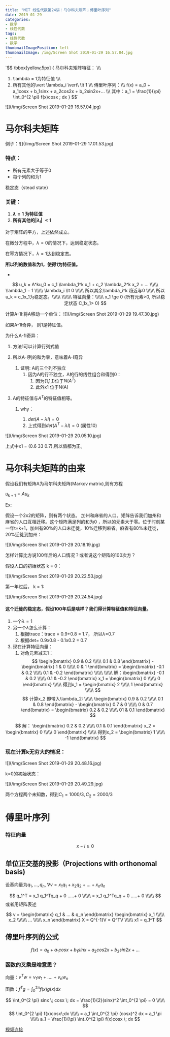 ```yaml
---
title: "MIT 线性代数第24讲：马尔科夫矩阵；傅里叶序列"
date: 2019-01-29
categories:
- 数学
- 线性代数
tags:
- 线性代数
- 数学
thumbnailImagePosition: left
thumbnailImage: /img/Screen Shot 2019-01-29 16.57.04.jpg
---
```


`$$ \bbox[yellow,5px]
{
马尔科夫矩阵特征： \\\\\\
1. \lambda = 1为特征值 \\\\\\
2. 所有其他的\vert \lambda_i \vert\ \lt 1 \\\\\\
傅里叶序列：\\\\\\
f(x) = a_0 + a_1cosx + b_1sinx + a_2cos2x + b_2sin2x+... \\\\\\
其中：a_1 = \frac{1}{\pi} \int_0^{2 \pi} f(x)cosx \; dx
}
$$`
<!--more-->

![](/img/Screen Shot 2019-01-29 16.57.04.jpg)



# 马尔科夫矩阵

例子：![](/img/Screen Shot 2019-01-29 17.01.53.jpg)

### 特点：

- 所有元素大于等于0
- 每个列的和为1

稳定态（stead state）

### 关键：

1. **$\lambda = 1$ 为特征值**
2. **所有其他的$\vert \lambda_i \vert\ \lt 1$**

对于矩阵的平方，上述依然成立。



在微分方程中，$\lambda=0$的情况下，达到稳定状态。

在幂方情况下，$\lambda=1$达到稳定态。

**所以列的数值和为1，使得1为特征值。**

- 




$$
u_k = A^ku_0 = c_1 \lambda_1^k x_1 + c_2 \lambda_2^k x_2 + ... \\\\\\
\lambda_1 = 1 \\\\\\
\lambda_i \lt 0 \\\\\\
所以其余\lambda_i^k 趋近与0 \\\\\\
所以u_k = c_1x_1为稳定态。\\\\\\
\\\\\\\
特征向量：\\\\\\
x_1 \ge 0 (所有元素>0, 所以稳定状态 C_1x_1> 0)
$$

计算A-1I:将A移动一个单位：
![](/img/Screen Shot 2019-01-29 19.47.30.jpg)

如果A-1I奇异， 则1是特征值。

为什么A-1I奇异：

1. 方法1可以计算行列式值

2. 所以A-I列的和为零，意味着A-I奇异

   1. 证明: A的三个列不独立
      1. 因为A的行不独立，A的行的线性组合和得到0：
         1. 因为(1,1,1)位于$N(A^T)$
         2. 此外x1 位于N(A)

3. A的特征值与$A^T$的特征值相等。

   1. why：

      1. $det(A-\lambda I) = 0$
      2. 上式得到$det(A^T-\lambda I)=0$ (属性10)

![](/img/Screen Shot 2019-01-29 20.05.10.jpg)

上式中x1 = (0.6 33 0.7),所以值都为正。

# 马尔科夫矩阵的由来

假设我们有矩阵A为马尔科夫矩阵(Markov matrix),则有方程

$u_{k+1} = Au_k$

Ex:

假设一个2x2的矩阵，则有两个状态。 加州和麻省的人口。矩阵告诉我们加州和麻省的人口互相迁移。这个矩阵满足列的和为0 ，所以的元素大于零。位于时刻某一年t=k+1，加州有90%的人口未迁徙，10%迁移到麻省。麻省有80%未迁徙，20%迁徙到加州：

![](/img/Screen Shot 2019-01-29 20.18.19.jpg)

怎样计算比方说100年后的人口情况？或者说这个矩阵的100次方？

假设人口的初始状态 k = 0：

![](/img/Screen Shot 2019-01-29 20.22.53.jpg)

第一年过后， k = 1:

![](/img/Screen Shot 2019-01-29 20.24.54.jpg)

#### 这个迁徙的稳定态，假设100年后是啥样？我们得计算特征值和特征向量。

1. 一个$\lambda = 1$
2. 另一个$\lambda$怎么计算：
   1. 根据trace：trace = 0.9+0.8 = 1.7， 所以$\lambda$=0.7
   2. 根据det= 0.9x0.8 - 0.1x0.2 = 0.7
3. 现在计算特征向量：
   1. 对角元素减去1：
$$
\begin{bmatrix}
0.9 & 0.2 \\\\\\
0.1 & 0.8
\end{bmatrix} - 
\begin{bmatrix}
1 & 0 \\\\\\
0 & 1
\end{bmatrix} =
\begin{bmatrix}
-0.1 & 0.2 \\\\\\
0.1 & -0.2
\end{bmatrix} \\\\\\
\\\\\\
解：\begin{bmatrix}
-0.1 & 0.2 \\\\\\
0.1 & -0.2
\end{bmatrix} 
x_1 = 
\begin{bmatrix}
0 \\\\\\
0
\end{bmatrix} \\\\\\
得到x_1 = \begin{bmatrix}
2 \\\\\\
1
\end{bmatrix} \\\\\\
$$
$$
计算x_2 即带入\lambda_2: \\\\\\
\begin{bmatrix}
0.9 & 0.2 \\\\\\
0.1 & 0.8
\end{bmatrix} - 
\begin{bmatrix}
0.7 & 0 \\\\\\
0 & 0.7
\end{bmatrix} =
\begin{bmatrix}
0.2 & 0.2 \\\\\\
01 & 0.1
\end{bmatrix}
$$

$$
解：
\begin{bmatrix}
0.2 & 0.2 \\\\\\
0.1 & 0.1
\end{bmatrix} 
x_2 = 
\begin{bmatrix}
0 \\\\\\
0
\end{bmatrix} \\\\\\
得到x_2 = 
\begin{bmatrix}
1 \\\\\\
-1
\end{bmatrix}
$$
### 现在计算k无穷大的情况：

![](/img/Screen Shot 2019-01-29 20.48.16.jpg)

k=0的初始状态：

![](/img/Screen Shot 2019-01-29 20.49.29.jpg)

两个方程两个未知数，得到$C_1 = 1000/3, C_2 = 2000/3$



# 傅里叶序列

### 特征向量

$$
x-i \ge 0
$$


## 单位正交基的投影（Projections with orthonomal basis)

设基向量为$q_1, ..., q_n$, $\forall v = x_1q_1 + x_2q_2+ ...+x_nq_n$

$$
 q_1^T = x_1 q_1^Tq_q + 0 .....+ 0 \\\\\\
 =  x_1 q_1^Tq_q + 0 .....+ 0 \\\\\\
$$
 或者用矩阵表述

$$
 v = \begin{bmatrix}
 q_1 & ... & q_n
 \end{bmatrix}
 \begin{bmatrix}
 x_1 \\\\\\
 x_2 \\\\\\\
 ...  \\\\\\
 x_n
 \end{bmatrix}
 X = Q^{-1}V = Q^TV \\\\\\
 x1 = q_1^T
$$

## 傅里叶序列的公式

$$
f(x) = a_0 + a_1cosx + b_1sinx + a_2cos2x + b_2sin2x+...
$$

### 函数的叉乘是啥意思？
向量：$v^Tw = v_1w_1+.... + v_nw_n$

函数：$f^Tg = \int_0^{2 \pi} f(x)g(x)dx$

$$
\int_0^{2 \pi} sinx \; cosx \; dx = \frac{1}{2}(sinx)^2 \int_0^{2 \pi} = 0 \\\\\\
$$
$$
\int_0^{2 \pi} f(x)cosx\;dx \\\\\\
= a_1 \int_0^{2 \pi} (cosx)^2 dx = a_1 \pi \\\\\\
a_1 = \frac{1}{\pi} \int_0^{2 \pi} f(x)cosx \; dx
$$

[视频连接](https://www.youtube.com/watch?v=8MF3pz-oYHo&t=30s)

